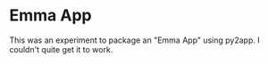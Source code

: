 Emma App
========

This was an experiment to package an "Emma App" using py2app. I couldn't quite
get it to work.
